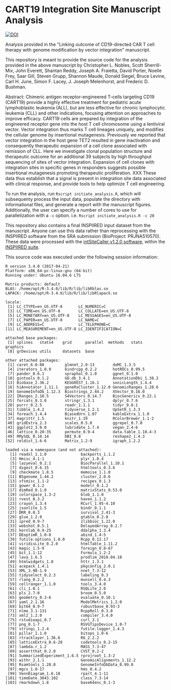 # CART19 Integration Site Manuscript Analysis

[![DOI](https://zenodo.org/badge/164499573.svg)](https://zenodo.org/badge/latestdoi/164499573)

Analysis provided in the "Linking outcome of CD19-directed CAR T cell therapy with genome modification by vector integration" manuscript.

This repository is meant to provide the source code for the analysis provided in the above manuscript by Christopher L. Nobles, Scott Sherrill-Mix, John Everett, Shantan Reddy, Joseph A. Fraietta, David Porter, Noelle Frey, Saar Gill, Steven Grupp, Shannon Maude, Donald Siegel, Bruce Levine, Carl H. June, Simon F. Lacey, J. Joseph Melenhorst, and Frederic D. Bushman.

Abstract:
    Chimeric antigen receptor-engineered T-cells targeting CD19 (CART19) provide a highly effective treatment for pediatric acute lymphoblastic leukemia (ALL), but are less effective for chronic lymphocytic leukemia (CLL) and other indications, focusing attention on approaches to improve efficacy.  CART19 cells are prepared by integration of the engineered receptor gene into the host T cell chromosome using a lentiviral vector.  Vector integration thus marks T cell lineages uniquely, and modifies the cellular genome by insertional mutagenesis.  Previously we reported that vector integration in the host gene TET2 resulted in gene inactivation and consequently therapeutic expansion of a cell clone associated with remission of CLL.  Here we investigate clonal population structure and therapeutic outcome for an additional 39 subjects by high throughput sequencing of sites of vector integration.  Expansion of cell clones with integration sites in specific genes in responders suggests possible insertional mutagenesis promoting therapeutic proliferation. XXX These data thus establish that a signal is present in integration site data associated with clinical response, and provide tools to help optimize T cell engineering.

To run the analysis, run `Rscript initiate_analysis.R`, which will subsequenty process the input data, populate the directory with informational files, and generate a report with the manuscript figures. Additionally, the user can specify a number of cores to use for parallelization with a `-c` option. i.e. `Rscript initiate_analysis.R -c 20`

This repository also contains a final INSPIIRED input dataset from the manuscript. Anyone can use this data rather than reprocessing with the INSPIIRED software from the SRA submission (BioProject: PRJNA510570). These data were processed with the [intSiteCaller v1.2.0 software](https://github.com/BushmanLab/intSiteCaller), within the [INSPIIRED suite](https://github.com/BushmanLab/INSPIIRED).

This source code was executed under the following session information:

```
R version 3.4.0 (2017-04-21)
Platform: x86_64-pc-linux-gnu (64-bit)
Running under: Ubuntu 16.04.6 LTS

Matrix products: default
BLAS: /home/opt/R-3.4.0/lib/R/lib/libRblas.so
LAPACK: /home/opt/R-3.4.0/lib/R/lib/libRlapack.so

locale:
 [1] LC_CTYPE=en_US.UTF-8       LC_NUMERIC=C
 [3] LC_TIME=en_US.UTF-8        LC_COLLATE=en_US.UTF-8
 [5] LC_MONETARY=en_US.UTF-8    LC_MESSAGES=en_US.UTF-8
 [7] LC_PAPER=en_US.UTF-8       LC_NAME=C
 [9] LC_ADDRESS=C               LC_TELEPHONE=C
[11] LC_MEASUREMENT=en_US.UTF-8 LC_IDENTIFICATION=C

attached base packages:
 [1] splines   stats4    grid      parallel  methods   stats     graphics
 [8] grDevices utils     datasets  base

other attached packages:
 [1] caret_6.0-80         glmnet_2.0-13        doMC_1.3.5
 [4] iterators_1.0.9      bindrcpp_0.2.2       hotROCs_0.99.5
 [7] pander_0.6.1         spraphal_0.1.0       ggnet_0.1.0
[10] gintools_0.1.2       GO.db_3.4.1          AnnotationDbi_1.38.2
[13] Biobase_2.36.2       KEGGREST_1.16.1      sonicLength_1.4.4
[16] hiAnnotator_1.11.1   geneRxCluster_1.12.0 GenomicRanges_1.28.6
[19] GenomeInfoDb_1.12.3  Biostrings_2.44.2    XVector_0.16.0
[22] IRanges_2.10.5       S4Vectors_0.14.7     BiocGenerics_0.22.1
[25] forcats_0.3.0        stringr_1.3.1        dplyr_0.7.6
[28] purrr_0.2.5          readr_1.1.1          tidyr_0.8.1
[31] tibble_1.4.2         tidyverse_1.2.1      UpSetR_1.3.3
[34] foreach_1.4.4        BiasedUrn_1.07       kableExtra_1.1.0
[37] magrittr_1.5         knitr_1.19           RColorBrewer_1.1-2
[40] gridExtra_2.3        scales_0.5.0         ggrepel_0.7.0
[43] ggplot2_3.0.0        lubridate_1.7.4      vegan_2.4-6
[46] lattice_0.20-35      permute_0.9-4        data.table_1.10.4-3
[49] RMySQL_0.10.14       DBI_0.8              reshape2_1.4.3
[52] reldist_1.6-6        Matrix_1.2-9         igraph_1.2.2

loaded via a namespace (and not attached):
  [1] readxl_1.1.0               backports_1.1.2
  [3] Hmisc_4.1-1                plyr_1.8.4
  [5] lazyeval_0.2.1             BiocParallel_1.10.1
  [7] digest_0.6.15              htmltools_0.3.6
  [9] checkmate_1.8.5            memoise_1.1.0
 [11] BSgenome_1.44.2            cluster_2.0.6
 [13] sfsmisc_1.1-2              recipes_0.1.3
 [15] gower_0.1.2                modelr_0.1.2
 [17] dimRed_0.1.0               matrixStats_0.53.0
 [19] colorspace_1.3-2           blob_1.1.0
 [21] rvest_0.3.2                haven_1.1.2
 [23] crayon_1.3.4               RCurl_1.95-4.10
 [25] jsonlite_1.5               bindr_0.1.1
 [27] DRR_0.0.3                  survival_2.41-3
 [29] glue_1.2.0                 gtable_0.2.0
 [31] ipred_0.9-7                zlibbioc_1.22.0
 [33] webshot_0.5.1              DelayedArray_0.2.7
 [35] kernlab_0.9-25             ddalpha_1.3.4
 [37] DEoptimR_1.0-8             abind_1.4-5
 [39] futile.options_1.0.0       Rcpp_0.12.17
 [41] viridisLite_0.2.0          htmlTable_1.11.2
 [43] magic_1.5-9                foreign_0.8-67
 [45] bit_1.1-12                 Formula_1.2-2
 [47] lava_1.6.3                 prodlim_2018.04.18
 [49] htmlwidgets_1.0            httr_1.3.1
 [51] acepack_1.4.1              pkgconfig_2.0.1
 [53] XML_3.98-1.9               nnet_7.3-12
 [55] tidyselect_0.2.3           labeling_0.3
 [57] rlang_0.2.2                munsell_0.4.3
 [59] cellranger_1.1.0           tools_3.4.0
 [61] cli_1.0.1                  RSQLite_2.0
 [63] pls_2.7-0                  broom_0.5.0
 [65] geometry_0.3-6             evaluate_0.10.1
 [67] yaml_2.1.16                ModelMetrics_1.2.0
 [69] bit64_0.9-7                robustbase_0.93-3
 [71] nlme_3.1-131               RcppRoll_0.3.0
 [73] xml2_1.2.0                 compiler_3.4.0
 [75] rstudioapi_0.7             curl_3.1
 [77] png_0.1-7                  RSVGTipsDevice_1.0-7
 [79] stringi_1.2.4              futile.logger_1.4.3
 [81] pillar_1.1.0               bitops_1.0-6
 [83] rtracklayer_1.36.6         R6_2.2.2
 [85] latticeExtra_0.6-28        codetools_0.2-15
 [87] lambda.r_1.2               MASS_7.3-47
 [89] assertthat_0.2.0           CVST_0.2-2
 [91] SummarizedExperiment_1.6.5 rprojroot_1.3-2
 [93] withr_2.1.1                GenomicAlignments_1.12.2
 [95] Rsamtools_1.28.0           GenomeInfoDbData_0.99.0
 [97] mgcv_1.8-17                hms_0.4.2
 [99] VennDiagram_1.6.18         rpart_4.1-11
[101] timeDate_3043.102          class_7.3-14
[103] rmarkdown_1.8              base64enc_0.1-3
```

